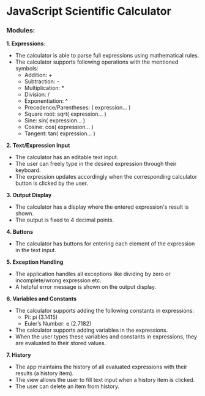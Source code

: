 # JavaScript Scientific Calculator

### Modules:

**1. Expressions**:

- The calculator is able to parse full expressions using mathematical rules.
- The calculator supports following operations with the mentioned symbols:
  - Addition: +
  - Subtraction: -
  - Multiplication: \*
  - Division: /
  - Exponentiation: ^
  - Precedence/Parentheses: ( expression... )
  - Square root: sqrt( expression… )
  - Sine: sin( expression… )
  - Cosine: cos( expression… )
  - Tangent: tan( expression… )

**2. Text/Expression Input**

- The calculator has an editable text input.
- The user can freely type in the desired expression through their keyboard.
- The expression updates accordingly when the corresponding calculator button is clicked by the user.

**3. Output Display**

- The calculator has a display where the entered expression's result is shown.
- The output is fixed to 4 decimal points.

**4. Buttons**

- The calculator has buttons for entering each element of the expression in the text input.

**5. Exception Handling**

- The application handles all exceptions like dividing by zero or incomplete/wrong expression etc.
- A helpful error message is shown on the output display.

**6. Variables and Constants**

- The calculator supports adding the following constants in expressions:
  - Pi: pi (3.1415)
  - Euler’s Number: e (2.7182)
- The calculator supports adding variables in the expressions.
- When the user types these variables and constants in expressions, they are evaluated to their stored values.

**7. History**

- The app maintains the history of all evaluated expressions with their results (a history item).
- The view allows the user to fill text input when a history item is clicked.
- The user can delete an item from history.
